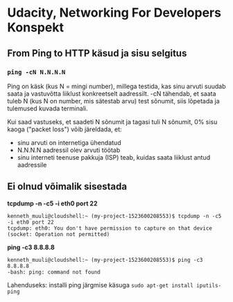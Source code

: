 # Udacity, Networking For Developers Konspekt

## From Ping to HTTP käsud ja sisu selgitus
### `ping -cN N.N.N.N` 
Ping on käsk (kus N = mingi number), millega testida, kas sinu arvuti suudab saata ja vastuvõtta liiklust konkreetselt aadressilt. -cN tähendab, et saata tuleb N (kus N on number, mis sätestab arvu) test sõnumit, siis lõpetada ja tulemused kuvada terminali.

Kui saad vastuseks, et saadeti N sõnumit ja tagasi tuli N sõnumit, 0% sisu kaoga ("packet loss") võib järeldada, et:
  - sinu arvuti on internetiga ühendatud
  - N.N.N.N aadressil olev arvuti töötab
  - sinu interneti teenuse pakkuja (ISP) teab, kuidas saata liiklust antud aadressile 


## Ei olnud võimalik sisestada
**tcpdump -n -c5 -i eth0 port 22**
  ```
  kenneth_muuli@cloudshell:~ (my-project-1523600208553)$ tcpdump -n -c5 -i eth0 port 22
  tcpdump: eth0: You don't have permission to capture on that device
  (socket: Operation not permitted)
  ```
**ping -c3 8.8.8.8**
```
kenneth_muuli@cloudshell:~ (my-project-1523600208553)$ ping -c3 8.8.8.8
-bash: ping: command not found
```
Lahenduseks: installi ping järgmise käsuga `sudo apt-get install iputils-ping`
